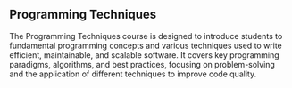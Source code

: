 ## Programming Techniques

The Programming Techniques course is designed to introduce students to fundamental programming concepts and various techniques used to write efficient, maintainable, and scalable software. It covers key programming paradigms, algorithms, and best practices, focusing on problem-solving and the application of different techniques to improve code quality.
